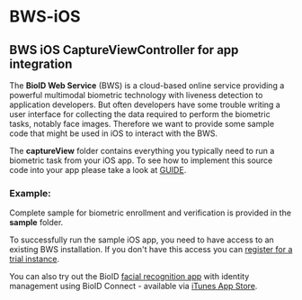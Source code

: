 # BWS-iOS 

## BWS iOS CaptureViewController for app integration

The **BioID Web Service** (BWS) is a cloud-based online service providing a powerful multimodal biometric technology with liveness detection 
to application developers. But often developers have some trouble writing a user interface for collecting the data required to perform the biometric tasks, 
notably face images. Therefore we want to provide some sample code that might be used in iOS to interact with the BWS.

The **captureView** folder contains everything you typically need to run a biometric task from your iOS app. To see how to implement this source code into your app please take a look at [GUIDE](GUIDE.md). 

### Example:
Complete sample for biometric enrollment and verification is provided in the **sample** folder.

To successfully run the sample iOS app, you need to have access to an existing BWS installation. If you don't have this access you can [register for a trial instance](https://bwsportal.bioid.com/register).

You can also try out the BioID [facial recognition app](https://www.bioid.com/facial-recognition-app) with identity management using BioID Connect - available via [iTunes App Store](https://itunes.apple.com/us/app/bioid-facial-recognition-authenticator/id1054317153).

